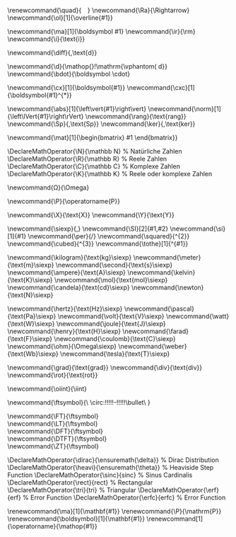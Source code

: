 
<!-- Basics -->
\renewcommand{\quad}{&emsp;} <!--    -->
\newcommand{\Ra}{\Rightarrow}
\newcommand{\ol}[1]{\overline{#1}}


\newcommand{\ma}[1]{\boldsymbol #1}
\newcommand{\ir}{\rm}
\newcommand{\i}{\text{i}}



<!-- \newcommand{\diff}{\mathop{}\!\mathrm{\vphantom( d}} -->
\newcommand{\diff}{\,\text{d}}


\newcommand{\d}{\mathop{}\!\mathrm{\vphantom( d}}
\newcommand{\bdot}{\boldsymbol \cdot}

\newcommand{\cx}[1]{\boldsymbol{#1}}
\newcommand{\cxc}[1]{\boldsymbol{#1}^{*}}


\newcommand{\abs}[1]{\left\vert{#1}\right\vert}
\newcommand{\norm}[1]{\left\lVert{#1}\right\rVert}
\newcommand{\rang}{\text{rang}}
\newcommand{\Sp}{\,\text{Sp}}
\newcommand{\ker}{\,\text{ker}}

\newcommand{\mat}[1]{\begin{bmatrix} #1 \end{bmatrix}}	

\DeclareMathOperator{\N}{\mathbb N}						% Natürliche Zahlen
\DeclareMathOperator{\R}{\mathbb R}						% Reele Zahlen
\DeclareMathOperator{\C}{\mathbb C}						% Komplexe Zahlen
\DeclareMathOperator{\K}{\mathbb K}						% Reele oder komplexe Zahlen



\newcommand{Ω}{\Omega}


\newcommand{\P}{\operatorname{P}}

\newcommand{\X}{\text{X}}
\newcommand{\Y}{\text{Y}}


<!-- SI Units -->
\newcommand{\siexp}{\,}
\newcommand{\SI}[2]{#1\,#2}
\newcommand{\si}[1]{#1}
\newcommand{\per}{/}
\newcommand{\squared}{^{2}}
\newcommand{\cubed}{^{3}}
\newcommand{\tothe}[1]{^{#1}}

\newcommand{\kilogram}{\text{kg}\siexp}
\newcommand{\meter}{\text{m}\siexp}
\newcommand{\second}{\text{s}\siexp}
\newcommand{\ampere}{\text{A}\siexp}
\newcommand{\kelvin}{\text{K}\siexp}
\newcommand{\mol}{\text{mol}\siexp}
\newcommand{\candela}{\text{cd}\siexp}
\newcommand{\newton}{\text{N}\siexp}

\newcommand{\hertz}{\text{Hz}\siexp}
\newcommand{\pascal}{\text{Pa}\siexp}
\newcommand{\volt}{\text{V}\siexp}
\newcommand{\watt}{\text{W}\siexp}
\newcommand{\joule}{\text{J}\siexp}
\newcommand{\henry}{\text{H}\siexp}
\newcommand{\farad}{\text{F}\siexp}
\newcommand{\coulomb}{\text{C}\siexp}
\newcommand{\ohm}{\Omega\siexp}
\newcommand{\weber}{\text{Wb}\siexp}
\newcommand{\tesla}{\text{T}\siexp}


\newcommand{\grad}{\text{grad}}
\newcommand{\div}{\text{div}}
\newcommand{\rot}{\text{rot}}

\newcommand{\oiint}{\iint}

\newcommand{\ftsymbol}{\ \circ\:\!\!\!\!\!-\!\!\!\!\!\bullet\ }

\newcommand{\FT}{\ftsymbol}					
\newcommand{\LT}{\ftsymbol}					
\newcommand{\DFT}{\ftsymbol}					
\newcommand{\DTFT}{\ftsymbol}				
\newcommand{\ZT}{\ftsymbol}					


\DeclareMathOperator{\dirac}{\ensuremath{\delta}}			% Dirac Distribution
\DeclareMathOperator{\heavi}{\ensuremath{\theta}}			% Heaviside Step Function
\DeclareMathOperator{\sinc}{sinc}							% Sinus Cardinalis
\DeclareMathOperator{\rect}{rect}							% Rectangular
\DeclareMathOperator{\tri}{tri}								% Triangular
\DeclareMathOperator{\erf}{erf}								% Error Function
\DeclareMathOperator{\erfc}{erfc}							% Error Function



<!-- KaTeX Tweaks -->
\renewcommand{\ma}[1]{\mathbf{#1}}
\renewcommand{\P}{\mathrm{P}}
\renewcommand{\boldsymbol}[1]{\mathbf{#1}}
\renewcommand[1]{\operatorname}{\mathop{#1}}


